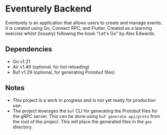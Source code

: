 # Eventurely Backend

Eventurely is an application that allows users to create and manage events. It is created using Go, Connect RPC, and Flutter. Created as a learning exercise whilst (loosely) following the book "Let's Go" by Alex Edwards.

## Dependencies

- Go v1.21
- Air v1.49 (optional, for hot reloading)
- Buf v1.29 (optional, for generating Protobuf files)

## Notes
- This project is a work in progress and is not yet ready for production use.
- The project leverages the `buf` CLI for generating the Protobuf files for the gRPC server. This can be done using `buf generate api/proto` from the root of the project. This will place the generated files in the `gen` directory.